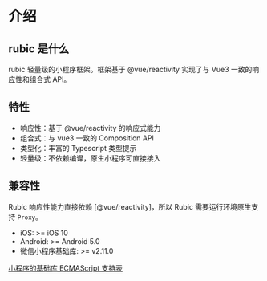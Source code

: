 # 介绍

## rubic 是什么

rubic 轻量级的小程序框架。框架基于 @vue/reactivity 实现了与 Vue3 一致的响应性和组合式 API。

## 特性

- 响应性：基于 @vue/reactivity 的响应式能力
- 组合式：与 vue3 一致的 Composition API
- 类型化：丰富的 Typescript 类型提示
- 轻量级：不依赖编译，原生小程序可直接接入

## 兼容性

Rubic 响应性能力直接依赖 [@vue/reactivity]，所以 Rubic 需要运行环境原生支持 `Proxy`。

- iOS: >= iOS 10
- Android: >= Android 5.0
- 微信小程序基础库: >= v2.11.0

[小程序的基础库 ECMAScript 支持表](https://wechat-miniprogram.github.io/miniprogram-compat/#2_11_0)

